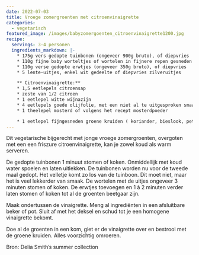 ```yaml
---
date: 2022-07-03
title: Vroege zomergroenten met citroenvinaigrette
categories:
  - vegetarisch
featured_image: /images/babyzomergoenten_citroenvinaigrette1200.jpg
recipe:
  servings: 3-4 personen
  ingredients_markdown: |-
    * 175g vers gedopte tuinbonen (ongeveer 900g bruto), of diepvries
    * 110g fijne baby worteltjes of wortelen in fijnere repen gesneden
    * 110g verse gedopte erwtjes (ongeveer 350g bruto), of diepvries    * 5 lente-uitjes, enkel wit gedeelte of diepvries zilveruitjes

    ** Citroenvinaigrette:**
    * 1,5 eetlepels citroensap
    * zeste van 1/2 citroen
    * 1 eetlepel witte wijnazijn
    * 4 eetlepels goede olijfolie, met een niet al te uitgesproken smaak
    * 1 theelepel mosterd of volgens het recept mosterdpoeder

    * 1 eetlepel fijngesneden groene kruiden ( koriander, bieslook, peterselie, het groen van de lente-uitjes…)
---
```

Dit vegetarische bijgerecht met jonge vroege zomergroenten, overgoten met een een friszure citroenvinaigrette, kan je zowel koud als warm serveren.

<!--more-->

De gedopte tuinbonen 1 minuut stomen of koken. Onmiddellijk met koud water spoelen en laten uitlekken.
De tuinbonen worden nu voor de tweede maal gedopt. Het velletje komt zo los van de tuinboon. Dit moet niet, maar het is veel lekkerder van smaak.
De wortelen met de uitjes ongeveer 3 minuten stomen of koken. De erwtjes toevoegen en 1 à 2 minuten verder laten stomen of koken tot al de groenten beetgaar zijn.

Maak ondertussen de vinaigrette. Meng al ingrediënten in een afsluitbare beker of pot. Sluit af met het deksel en schud tot je een homogene vinaigrette bekomt.

Doe al de groenten in een kom, giet er de vinaigrette over en bestrooi met de groene kruiden. Alles voorzichtig omroeren.


Bron: Delia Smith’s summer collection
